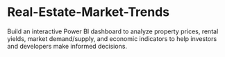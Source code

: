# Real-Estate-Market-Trends
Build an interactive Power BI dashboard to analyze property prices, rental yields, market demand/supply, and economic indicators to help investors and developers make informed decisions.
